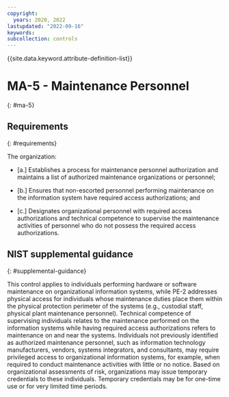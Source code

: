 ```yaml
---
copyright:
  years: 2020, 2022
lastupdated: "2022-09-16"
keywords: 
subcollection: controls
---
```


{{site.data.keyword.attribute-definition-list}}

# MA-5 - Maintenance Personnel
{: #ma-5}

## Requirements
{: #requirements}

The organization:

- \[a.\] Establishes a process for maintenance personnel authorization and maintains a list of authorized maintenance organizations or personnel;

- \[b.\] Ensures that non-escorted personnel performing maintenance on the information system have required access authorizations; and

- \[c.\] Designates organizational personnel with required access authorizations and technical competence to supervise the maintenance activities of personnel who do not possess the required access authorizations.

## NIST supplemental guidance
{: #supplemental-guidance}

This control applies to individuals performing hardware or software maintenance on organizational information systems, while PE-2 addresses physical access for individuals whose maintenance duties place them within the physical protection perimeter of the systems (e.g., custodial staff, physical plant maintenance personnel). Technical competence of supervising individuals relates to the maintenance performed on the information systems while having required access authorizations refers to maintenance on and near the systems. Individuals not previously identified as authorized maintenance personnel, such as information technology manufacturers, vendors, systems integrators, and consultants, may require privileged access to organizational information systems, for example, when required to conduct maintenance activities with little or no notice. Based on organizational assessments of risk, organizations may issue temporary credentials to these individuals. Temporary credentials may be for one-time use or for very limited time periods.


